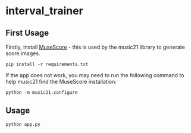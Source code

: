 # interval_trainer

## First Usage

Firstly, install [MuseScore](https://musescore.org/en) - this is used by the music21 library to generate score images.

`pip install -r requirements.txt`

If the app does not work, you may need to run the following command to help music21 find the MuseScore installation:

`python -m music21.configure`

## Usage

`python app.py`